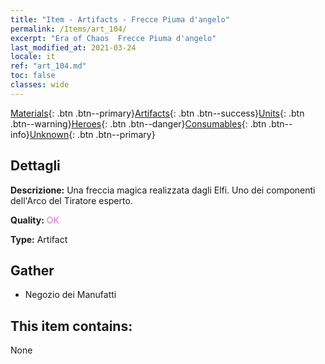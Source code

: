 ```yaml
---
title: "Item - Artifacts - Frecce Piuma d'angelo"
permalink: /Items/art_104/
excerpt: "Era of Chaos  Frecce Piuma d'angelo"
last_modified_at: 2021-03-24
locale: it
ref: "art_104.md"
toc: false
classes: wide
---
```

 [Materials](/it/Items/){: .btn .btn--primary}[Artifacts](/it/Items/Artifacts/){: .btn .btn--success}[Units](/it/Items/Units/){: .btn .btn--warning}[Heroes](/it/Items/Heroes/){: .btn .btn--danger}[Consumables](/it/Items/Consumables/){: .btn .btn--info}[Unknown](/it/Items/Unknown/){: .btn .btn--primary}

## Dettagli
 **Descrizione:** Una freccia magica realizzata dagli Elfi. Uno dei componenti dell'Arco del Tiratore esperto.

 **Quality:** <span style="color: #DA70D6">OK</span>

 **Type:** Artifact

## Gather

*    Negozio dei Manufatti 

## This item contains:

  None


